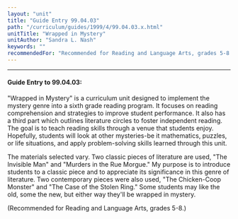 ```yaml
---
layout: "unit"
title: "Guide Entry 99.04.03"
path: "/curriculum/guides/1999/4/99.04.03.x.html"
unitTitle: "Wrapped in Mystery"
unitAuthor: "Sandra L. Nash"
keywords: ""
recommendedFor: "Recommended for Reading and Language Arts, grades 5-8."
---
```

<body>
<hr/>
<h4>
Guide Entry to 99.04.03:
</h4>
"Wrapped in Mystery" is a curriculum unit designed to implement the mystery genre into a sixth grade reading program.  It focuses on reading comprehension and strategies to improve student performance.  It also has a third part which outlines literature circles to foster independent reading. The goal is to teach reading skills through a venue that students enjoy.  Hopefully, students will look at other mysteries-be it mathematics, puzzles, or life situations, and apply problem-solving skills learned through this unit.
<p>
The materials selected vary.  Two classic pieces of literature are used, "The Invisible Man" and "Murders in the Rue Morgue."  My purpose is to introduce students to a classic piece and to appreciate its significance in this genre of literature.  Two contemporary pieces were also used, "The Chicken-Coop Monster" and "The Case of the Stolen Ring."  Some students may like the old, some the new, but either way they'll be wrapped in mystery.
</p>
<p>
(Recommended for Reading and Language Arts, grades 5-8.)
</p>
</body>